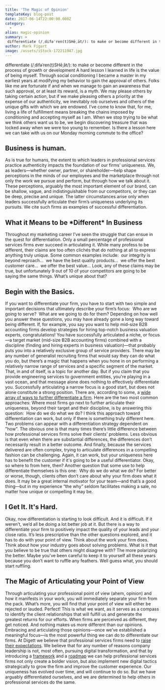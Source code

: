 ```yaml
---
title: 'The Magic of Opinion'
templateKey: blog-post
date: 2017-06-14T22:00:00.000Z
category: 
  -
alias: magic-opinion
summary: > 
 differentiate (/ˌdifəˈren(t)SHēˌāt/): to make or become different in the process of growth or development
author: Mark Figart
image: /assets/iStock-172211947.jpg
---
```


differentiate (/ˌdifəˈren(t)SHēˌāt/): to make or become different in the process of growth or development A hard lesson I learned in life is the value of being myself. Through social conditioning I became a master in my earliest years at modifying my behavior to gain the approval of others. Folks like me are fortunate if and when we manage to gain an awareness that such approval, or at least its reward, is a myth. We may please others by taking certain action, but if we make pleasing others a priority at the expense of our authenticity, we inevitably rob ourselves and others of the unique gifts with which we are endowed. I’ve come to know that, for me, living a life of fulfillment means breaking the chains imposed by conditioning and accepting myself as I am. When we stop trying to be what we think others want us to be, we begin discovering treasure that was locked away when we were too young to remember. Is there a lesson here we can take with us on our Monday morning commute to the office?

Business is human.
------------------

As is true for humans, the extent to which leaders in professional services practice authenticity impacts the foundation of our firms’ uniqueness. We, as leaders—whether owner, partner, or shareholder—help shape perceptions in the minds of our employees and the marketplace through not only the work we pursue and perform, but through how we talk about it. These perceptions, arguably the most important element of our brand, can be shallow, vague, and indistinguishable from our competitors, or they can be deep, precise and unique. The latter circumstances arise only when leaders successfully articulate their firm’s uniqueness underlying its pursuits. We cite such firms as examples of successful differentiation.

What it Means to be \*Different\* In Business
---------------------------------------------

Throughout my marketing career I’ve seen the struggle that can ensue in the quest for differentiation. Only a small percentage of professional services firms ever succeed in articulating it. While many profess to be different, their claims are too often clichés that do nothing at all to express anything truly unique. Some common examples include:  our integrity is beyond reproach…  we have the best quality products…  we offer the best customer care...  we offer the best value... Look, any of these claims may be true, but unfortunately 9 out of 10 of your competitors are going to be saying the same things. What’s unique about that?

Begin with the Basics.
----------------------

If you want to differentiate your firm, you have to start with two simple and important decisions that ultimately describe your firm’s focus:  Who are we going to serve?  What are we going to do for them? Depending on how well you answer these questions, you may have already gone a long way toward being different. If, for example, you say you want to help mid-size B2B accounting firms develop strategies for hiring top-notch business valuation experts, congratulations! You have successfully articulated a niche, or focus—a target market (mid-size B2B accounting firms) combined with a discipline (finding and hiring experts in business valuation)—that probably puts you into a relatively exclusive group of service providers. There may be any number of generalist recruiting firms that would say they can do what you do, but there’s a magic that happens when you hone in on performing a relatively narrow range of services and a specific segment of the market. That, in and of itself, is a topic for another day. But if you claim that you provide engineering services to government entities, you're playing in a vast ocean, and that message alone does nothing to effectively differentiate you. Successfully articulating a narrow focus is a good start, but does not alone constitute a strong position. There are, according to some, a [wide array of ways to further differentiate a firm](https://hingemarketing.com/blog/story/find-your-differentiator-21-ways-to-gain-a-competitive-advantage-for-your-f). Here are the two most common approaches: Where most firms go next to further articulate their uniqueness, beyond their target and their discipline, is by answering this question:  How do we do what we do? I think this approach toward differentiation can work, but only if there is something truly different here. Two problems can appear with a differentiation strategy dependent on "how". The obvious one is that many times there’s little difference between how professional services firms solve their clients' problems. Less obvious is that even when there are substantial differences, the differences don’t necessarily result in a better outcome. And finally, because the services delivered are often complex, trying to articulate differences in a compelling fashion can be challenging. Again, it can work, but your uniqueness here has to benefit the customer if it's going to be a useful differentiator. Okay, so where to from here, then? Another question that some use to help differentiate themselves is this one:  Why do we do what we do? For better or worse, though, clients often don’t care about why your firm does what it does. It may be a great internal motivator for your team—and that’s a good thing—but in my experience “the why” seldom facilitates making a sale, no matter how unique or compelling it may be.

I Get It. It's Hard.
--------------------

Okay, now differentiation is starting to look difficult. And it is difficult. If it weren’t, we’d all be doing a lot better job at it. But there is a way to differentiate your firm to positively impact the quality of your leads and your close ratio. It’s less prescriptive than the other questions explored, and it has to do with your point of view. Think about the work your firm does. Think about how your industry goes about solving problems. What is it that you believe to be true that others might disagree with? The more polarizing the better. Maybe you’ve been careful to keep it to yourself all these years because you don’t want to ruffle any feathers. Well guess what, you should start ruffling. 

The Magic of Articulating your Point of View
--------------------------------------------

Through articulating your professional point of view (ahem, opinion) and how it manifests in your work, you will immediately separate your firm from the pack. What’s more, you will find that your point of view will either be rejected or lauded. Perfect! This is what we want, as it serves as a compass to identify the client relationships that will fulfill us and generate the greatest returns for our efforts. When firms are perceived as different, they get noticed. And nothing makes us more different than our opinions. Embracing and articulating those opinions—once we’ve established a meaningful focus—is the most powerful thing we can do to differentiate our firms. At Digett we believe that professional services firms need to [raise their expectations](/philosophy). We believe that for any number of reasons company leadership is not, most often, pursuing digital transformation, and that by introducing a [framework](/philosophy#tenets) and a [roadmap](/insights/disruption-roadmap-path-toward-creating-more-value-achieving-monopolistic-advantage-and) we can help professional services firms not only create a bolder vision, but also implement new digital tactics strategically to grow the firm and improve the customer experience. Our uniqueness has evolved over time, and will continue to do so. But we have arguably differentiated ourselves, and we are determined to help others in professional services do the same.